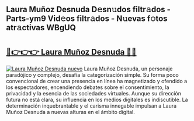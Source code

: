 ## Laura Muñoz Desnuda D𝚎sn𝚞dos filtr𝚊dos - Parts-ym9 Vid𝚎os filtr𝚊dos - N𝚞evas f𝚘tos atr𝚊ctivas WBgUQ

# <h2><a href="http://mbbdf7x.tromn.icu/?c=Laura+Mu%c3%b1oz+Desnuda">🔗👉👉👉 Laura Muñoz Desnuda 🔗🔗</a></h2>

[![Laura Muñoz Desnuda nuevo](https://i.imgur.com/pEAQMta.gif)](http://mbbdf7x.tromn.icu/?c=Laura+Mu%c3%b1oz+Desnuda)
Laura Muñoz Desnuda, un personaje paradójico y complejo, desafía la categorización simple. Su forma poco convencional de crear una presencia en línea ha magnetizado y ofendido a los espectadores, encendiendo debates sobre el consentimiento, la privacidad y la esencia de las sociedades virtuales. Aunque su dirección futura no está clara, su influencia en los medios digitales es indiscutible. La determinación inquebrantable y el carisma innegable impulsan a Laura Muñoz Desnuda a nuevas alturas en el ámbito digital.
